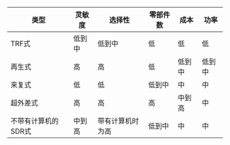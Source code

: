 | 类型                | 灵敏度 | 选择性           | 零部件数 | 成本   | 功率   |
| ------------------- | ------ | ---------------- | -------- | ------ | ------ |
| TRF式               | 低到中 | 低到中           | 低       | 低     | 低     |
| 再生式              | 高     | 高               | 低       | 低到中 | 低到中 |
| 来复式              | 低     | 低               | 低到中   | 中     | 中     |
| 超外差式            | 高     | 高               | 高       | 中到高 | 中     |
| 不带有计算机的SDR式 | 中到高 | 带有计算机时为高 | 低到中   | 中     | 中     |

